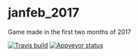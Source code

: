# janfeb_2017
Game made in the first two months of 2017

[![Travis build](https://travis-ci.org/Trangar/janfeb_2017.svg?branch=master)](https://travis-ci.org/Trangar/janfeb_2017) [![Appveyor status](https://ci.appveyor.com/api/projects/status/ww0lriubeqrfp70e?svg=true)](https://ci.appveyor.com/project/VictorKoenders/janfeb-2017)
